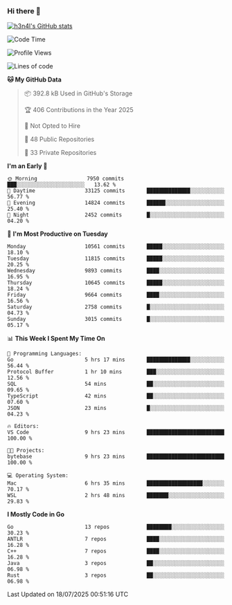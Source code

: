 ### Hi there 👋

[![h3n4l's GitHub stats](https://github-readme-stats.vercel.app/api?username=h3n4l&count_private=true&show_icons=true&theme=radical)](https://github.com/h3n4l/github-readme-stats)

<!--START_SECTION:waka-->
![Code Time](http://img.shields.io/badge/Code%20Time-2%2C240%20hrs-blue)

![Profile Views](http://img.shields.io/badge/Profile%20Views-1-blue)

![Lines of code](https://img.shields.io/badge/From%20Hello%20World%20I%27ve%20Written-20.0%20million%20lines%20of%20code-blue)

**🐱 My GitHub Data** 

> 📦 392.8 kB Used in GitHub's Storage 
 > 
> 🏆 406 Contributions in the Year 2025
 > 
> 🚫 Not Opted to Hire
 > 
> 📜 48 Public Repositories 
 > 
> 🔑 33 Private Repositories 
 > 
**I'm an Early 🐤** 

```text
🌞 Morning                7950 commits        ███░░░░░░░░░░░░░░░░░░░░░░   13.62 % 
🌆 Daytime                33125 commits       ██████████████░░░░░░░░░░░   56.77 % 
🌃 Evening                14824 commits       ██████░░░░░░░░░░░░░░░░░░░   25.40 % 
🌙 Night                  2452 commits        █░░░░░░░░░░░░░░░░░░░░░░░░   04.20 % 
```
📅 **I'm Most Productive on Tuesday** 

```text
Monday                   10561 commits       █████░░░░░░░░░░░░░░░░░░░░   18.10 % 
Tuesday                  11815 commits       █████░░░░░░░░░░░░░░░░░░░░   20.25 % 
Wednesday                9893 commits        ████░░░░░░░░░░░░░░░░░░░░░   16.95 % 
Thursday                 10645 commits       █████░░░░░░░░░░░░░░░░░░░░   18.24 % 
Friday                   9664 commits        ████░░░░░░░░░░░░░░░░░░░░░   16.56 % 
Saturday                 2758 commits        █░░░░░░░░░░░░░░░░░░░░░░░░   04.73 % 
Sunday                   3015 commits        █░░░░░░░░░░░░░░░░░░░░░░░░   05.17 % 
```


📊 **This Week I Spent My Time On** 

```text
💬 Programming Languages: 
Go                       5 hrs 17 mins       ██████████████░░░░░░░░░░░   56.44 % 
Protocol Buffer          1 hr 10 mins        ███░░░░░░░░░░░░░░░░░░░░░░   12.56 % 
SQL                      54 mins             ██░░░░░░░░░░░░░░░░░░░░░░░   09.65 % 
TypeScript               42 mins             ██░░░░░░░░░░░░░░░░░░░░░░░   07.60 % 
JSON                     23 mins             █░░░░░░░░░░░░░░░░░░░░░░░░   04.23 % 

🔥 Editors: 
VS Code                  9 hrs 23 mins       █████████████████████████   100.00 % 

🐱‍💻 Projects: 
bytebase                 9 hrs 23 mins       █████████████████████████   100.00 % 

💻 Operating System: 
Mac                      6 hrs 35 mins       ██████████████████░░░░░░░   70.17 % 
WSL                      2 hrs 48 mins       ███████░░░░░░░░░░░░░░░░░░   29.83 % 
```

**I Mostly Code in Go** 

```text
Go                       13 repos            ████████░░░░░░░░░░░░░░░░░   30.23 % 
ANTLR                    7 repos             ████░░░░░░░░░░░░░░░░░░░░░   16.28 % 
C++                      7 repos             ████░░░░░░░░░░░░░░░░░░░░░   16.28 % 
Java                     3 repos             ██░░░░░░░░░░░░░░░░░░░░░░░   06.98 % 
Rust                     3 repos             ██░░░░░░░░░░░░░░░░░░░░░░░   06.98 % 
```




 Last Updated on 18/07/2025 00:51:16 UTC
<!--END_SECTION:waka-->

